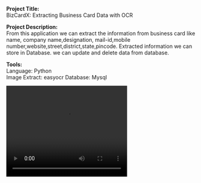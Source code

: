 **Project Title:** <br>
 BizCardX: Extracting Business Card Data with OCR<br>
 
**Project Description:**<br>
  From this application we can extract the information from business card like name, company name,designation, 
  mail-id,mobile number,website,street,district,state,pincode.
  Extracted information we can store in Database.
  we can update and delete data from database.

**Tools:**  
    Language: Python<br>
    Image Extract: easyocr
    Database: Mysql


<video width="320" height="240" controls>
  <source src="screen-capture.webm" type="video/webm">
  <source src="screen-capture.ogg" type="video/ogg">
  Your browser does not support the video tag.
</video>
    
  

